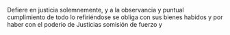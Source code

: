 Defiere en justicia solemnemente, y a la observancia y puntual cumplimiento de todo lo refiriéndose se obliga con sus bienes habidos y por haber con el poderío de Justicias somisión de fuerzo y